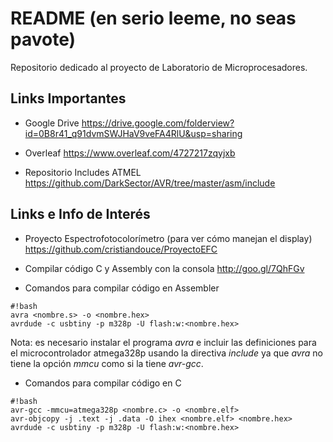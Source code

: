 # README (en serio leeme, no seas pavote) #

Repositorio dedicado al proyecto de Laboratorio de Microprocesadores.

## Links Importantes ##

* Google Drive
https://drive.google.com/folderview?id=0B8r41_q91dvmSWJHaV9veFA4RlU&usp=sharing

* Overleaf
https://www.overleaf.com/4727217zqyjxb

* Repositorio Includes ATMEL
https://github.com/DarkSector/AVR/tree/master/asm/include

## Links e Info de Interés ##

* Proyecto Espectrofotocolorímetro (para ver cómo manejan el display)
https://github.com/cristiandouce/ProyectoEFC

* Compilar código C y Assembly con la consola
http://goo.gl/7QhFGv

* Comandos para compilar código en Assembler
```
#!bash
avra <nombre.s> -o <nombre.hex>
avrdude -c usbtiny -p m328p -U flash:w:<nombre.hex>
```
Nota: es necesario instalar el programa *avra* e incluir las definiciones para el microcontrolador atmega328p usando la directiva *include* ya que *avra* no tiene la opción *mmcu* como si la tiene *avr-gcc*.

* Comandos para compilar código en C
```
#!bash
avr-gcc -mmcu=atmega328p <nombre.c> -o <nombre.elf>
avr-objcopy -j .text -j .data -O ihex <nombre.elf> <nombre.hex>
avrdude -c usbtiny -p m328p -U flash:w:<nombre.hex>
```